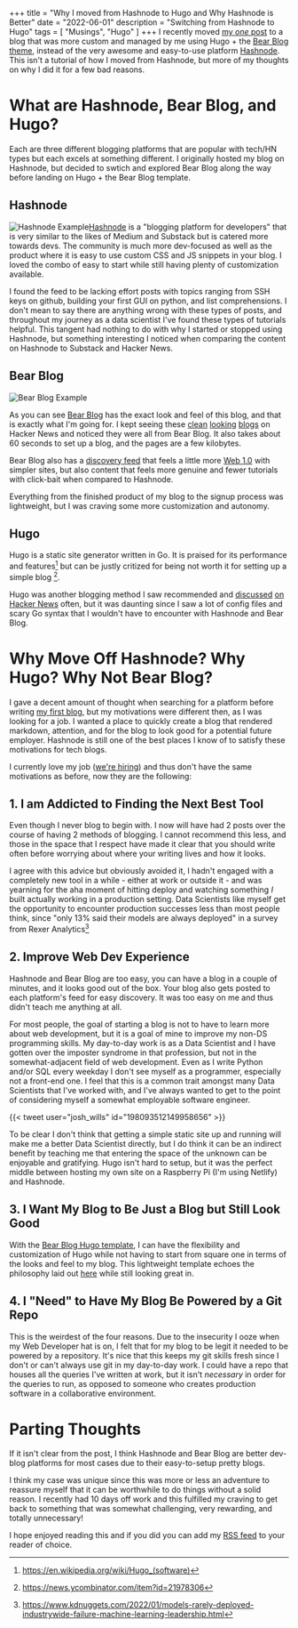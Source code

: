 +++
title = "Why I moved from Hashnode to Hugo and Why Hashnode is Better"
date = "2022-06-01"
description = "Switching from Hashnode to Hugo"
tags = [
    "Musings", "Hugo"
]
+++
I recently moved [my _one_ post](https://noah-ford.com/cracker-barrel-whole-foods-presidential-2020/) to a blog that was more custom and managed by me using Hugo + the [Bear Blog theme](https://github.com/janraasch/hugo-bearblog), instead of the very awesome and easy-to-use platform [Hashnode](https://hashnode.com/).  This isn't a tutorial of how I moved from Hashnode, but more of my thoughts on why I did it for a few bad reasons. 

# What are Hashnode, Bear Blog, and Hugo?
Each are three different blogging platforms that are popular with tech/HN types but each excels at something different. I originally hosted my blog on Hashnode, but decided to swtich and explored Bear Blog along the way before landing on Hugo + the Bear Blog template.
## Hashnode
![Hashnode Example](/images/hashnode_example.png "Previous look and feel of my blog on Hashnode")[Hashnode](https://hashnode.com/) is a "blogging platform for developers" that is very similar to the likes of Medium and Substack but is catered more towards devs. The community is much more dev-focused as well as the product where it is easy to use custom CSS and JS snippets in your blog. I loved the combo of easy to start while still having plenty of customization available. 

I found the feed to be lacking effort posts with topics ranging from SSH keys on github, building your first GUI on python, and list comprehensions. I don't mean to say there are anything wrong with these types of posts, and throughout my journey as a data scientist I've found these types of tutorials helpful. This tangent had nothing to do with why I started or stopped using Hashnode, but something interesting I noticed when comparing the content on Hashnode to Substack and Hacker News. 
## Bear Blog
![Bear Blog Example](/images/bear_blog_example.png "Home Page of bearblog.dev")

As you can see [Bear Blog](bearblog.dev) has the exact look and feel of this blog, and that is exactly what I'm going for. I kept seeing these [clean](https://www.sdgluck.com/i-dont-like-medium/) [looking](https://tarunreddy.bearblog.dev/addict/) [blogs](https://herman.bearblog.dev/running-a-blogging-platform/) on Hacker News and noticed they were all from Bear Blog. It also takes about 60 seconds to set up a blog, and the pages are a few kilobytes. 

Bear Blog also has a [discovery feed](https://bearblog.dev/discover/) that feels a little more [Web 1.0](https://en.wikipedia.org/wiki/Web_2.0#Web_1.0) with simpler sites, but also content that feels more genuine and fewer tutorials with click-bait when compared to Hashnode.

Everything from the finished product of my blog to the signup process was lightweight, but I was craving some more customization and autonomy. 
## Hugo 
Hugo is a static site generator written in Go. It is praised for its performance and features[^1] but can be justly critized for being not worth it for setting up a simple blog [^2]. 

Hugo was another blogging method I saw recommended and [discussed](https://news.ycombinator.com/item?id=30527884) [on](https://news.ycombinator.com/item?id=30396935) [Hacker News](https://news.ycombinator.com/item?id=12672394) often, but it was daunting since I saw a lot of config files and scary Go syntax that I wouldn't have to encounter with Hashnode and Bear Blog. 

# Why Move Off Hashnode? Why Hugo? Why Not Bear Blog?
I gave a decent amount of thought when searching for a platform before writing [my first blog](https://noah-ford.com/cracker-barrel-whole-foods-presidential-2020/), but my motivations were different then, as I was looking for a job. I wanted a place to quickly create a blog that rendered markdown, attention, and for the blog to look good for a potential future employer. Hashnode is still one of the best places I know of to satisfy these motivations for tech blogs. 

I currently love my job ([we're hiring](https://jobs.lever.co/onaroll)) and thus don't have the same motivations as before, now they are the following:
## 1. I am Addicted to Finding the Next Best Tool

Even though I never blog to begin with. I now will have had 2 posts over the course of having 2 methods of blogging. I cannot recommend this less, and those in the space that I respect have made it clear that you should write often before worrying about where your writing lives and how it looks. 

I agree with this advice but obviously avoided it, I hadn't engaged with a completely new tool in a while - either at work or outside it - and was yearning for the aha moment of hitting deploy and watching something _I_ built actually working in a production setting. Data Scientists like myself get the opportunity to encounter production successes less than most people think, since "only 13% said their models are always deployed" in a survey from Rexer Analytics[^3]

## 2. Improve Web Dev Experience
Hashnode and Bear Blog are too easy, you can have a blog in a couple of minutes, and it looks good out of the box. Your blog also gets posted to each platform's feed for easy discovery. It was too easy on me and thus didn't teach me anything at all. 

For most people, the goal of starting a blog is not to have to learn more about web development, but it is a goal of mine to improve my non-DS programming skills. My day-to-day work is as a Data Scientist and I have gotten over the imposter syndrome in that profession, but not in the somewhat-adjacent field of web development. Even as I write Python and/or SQL every weekday I don't see myself as a programmer, especially not a front-end one. I feel that this is a common trait amongst many Data Scientists that I've worked with, and I've always wanted to get to the point of considering myself a somewhat employable software engineer.

{{< tweet user="josh_wills" id="198093512149958656" >}}

To be clear I don't think that getting a simple static site up and running will make me a better Data Scientist directly, but I do think it can be an indirect benefit by teaching me that entering the space of the unknown can be enjoyable and gratifying. Hugo isn't hard to setup, but it was the perfect middle between hosting my own site on a Raspberry Pi (I'm using Netlify) and Hashnode. 

## 3. I Want My Blog to Be Just a Blog but Still Look Good
With the [Bear Blog Hugo template](https://github.com/janraasch/hugo-bearblog), I can have the flexibility and customization of Hugo while not having to start from square one in terms of the looks and feel to my blog. This lightweight template echoes the philosophy laid out [here](https://motherfuckingwebsite.com/) while still looking great in.

## 4. I "Need" to Have My Blog Be Powered by a Git Repo

This is the weirdest of the four reasons. Due to the insecurity I ooze when my Web Developer hat is on, I felt that for my blog to be legit it needed to be powered by a repository. It's nice that this keeps my git skills fresh since I don't or can't always use git in my day-to-day work. I could have a repo that houses all the queries I've written at work, but it isn't _necessary_ in order for the queries to run, as opposed to someone who creates production software in a collaborative environment.

# Parting Thoughts
If it isn't clear from the post, I think Hashnode and Bear Blog are better dev-blog platforms for most cases due to their easy-to-setup pretty blogs. 

I think my case was unique since this was more or less an adventure to reassure myself that it can be worthwhile to do things without a solid reason. I recently had 10 days off work and this fulfilled my craving to get back to something that was somewhat challenging, very rewarding, and totally unnecessary! 

I hope enjoyed reading this and if you did you can add my [RSS feed](http://noah-ford.com/index.xml) to your reader of choice.

[^1]: https://en.wikipedia.org/wiki/Hugo_(software)
[^2]: https://news.ycombinator.com/item?id=21978306
[^3]: https://www.kdnuggets.com/2022/01/models-rarely-deployed-industrywide-failure-machine-learning-leadership.html
